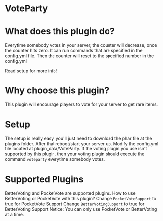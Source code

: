 # VoteParty

# What does this plugin do?
Everytime somebody votes in your server, the counter will decrease, once the counter hits zero. It can run commands that are specified in the config.yml file. Then the counter will reset to the specified number in the config.yml

Read setup for more info!

# Why choose this plugin?
This plugin will encourage players to vote for your server to get rare items.

# Setup
The setup is really easy, you'll just need to download the phar file at the plugins folder.
After that reboot/start your server up.
Modify the config.yml file located at plugin_data/VoteParty.
If the voting plugin you use isn't supported by this plugin, then your voting plugin should execute the command `voteparty` everytime somebody votes.

# Supported Plugins
BetterVoting and PocketVote are supported plugins.
How to use BetterVoting or PocketVote with this plugin?
Change `PocketVoteSupport` to true for PocketVote Support
Change `BetterVotingSupport` to true for BetterVoting Support
Notice: You can only use PocketVote or BetterVoting at a time.
